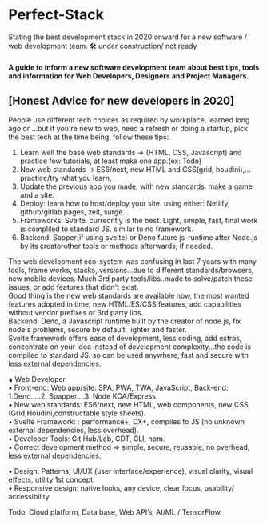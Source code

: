 # Perfect-Stack
Stating the best development stack in 2020 onward for a new software / web development team.  🛠 under construction/ not ready

#### A guide to inform a new software development team about best tips, tools and information for Web Developers, Designers and Project Managers.  

## [Honest Advice for new developers in 2020]
People use different tech choices as required by workplace, learned long ago or ...but if you're new to web, need a refresh or doing a startup, pick the best tech at the time being. follow these tips:  
 1. Learn well the base web standards -> (HTML, CSS, Javascript) and practice few tutorials, at least make one app.(ex: Todo)
 2. New web standards -> ES6/next, new HTML and CSS(grid, houdini),...  practice/try what you learn, 
 3. Update the previous app you made, with new standards. make a game and a site.
 4. Deploy: learn how to host/deploy your site. using either: Netlify, github/gitlab pages, zeit, surge...
 5. Frameworks: Svelte. currecntly is the best. Light, simple, fast, final work is compliled to standard JS. similar to no framework.
 6. Backend: Sapper(if using svelte) or Deno future js-runtime after Node.js by its creatorother tools or methods afterwards, if needed.  

The web development eco-system was confusing in last 7 years with many tools, frame works, stacks, versions...due to different standards/browsers, new mobile devices. Much 3rd party tools/libs..made to solve/patch these issues, or add features that didn't exist.  
Good thing is the new web standards are available now, the most wanted features adopted in time, new HTML/ES/CSS features, add capabilities without vendor prefixes or 3rd party libs.  
Backend: Deno, a Javascript runtime built by the creator of node.js, fix node's problems, secure by default, lighter and faster.  
Svelte framework offers ease of development, less coding, add extras, concentrate on your idea instead of development complexity...the code is compiled to standard JS. so can be used anywhere, fast and secure with less external dependencies.  

∎ Web Developer  
▪ Front-end: Web app/site: SPA, PWA, TWA, JavaScript, Back-end: 1.Deno.....2. Spapper....3. Node KOA/Express.  
▪ New web standards: ES6/next, new HTML, web components, new CSS (Grid,Houdini,constructable style sheets).  
▪ Svelte Framework: : performance+, DX+, compiles to JS (no unknown external dependencies, less overhead).  
▪ Developer Tools: Git Hub/Lab, CDT, CLI, npm.  
▪ Correct development method ⇒ simple, secure, reusable, no overhead, less external dependencies.  

▪ Design: Patterns, UI/UX (user interface/experience), visual clarity, visual effects, utility 1st concept.  
▪ Responsive design: native looks, any device, clear focus, usability/ accessibility.

Todo:  Cloud platform, Data base, Web API’s, AI/ML / TensorFlow.
